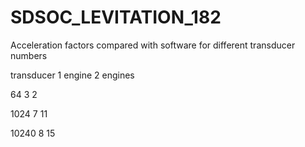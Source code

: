 # SDSOC_LEVITATION_182


Acceleration factors compared with software for different transducer numbers

transducer	     1 engine              2 engines

64                 3                     2  

1024               7                     11

10240              8                     15
